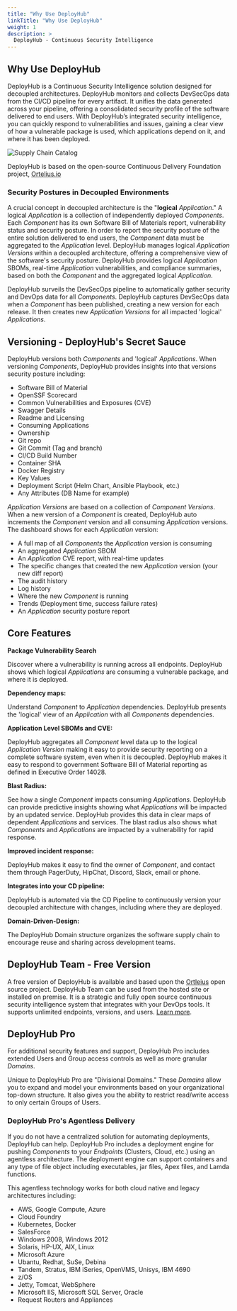 ```yaml
---
title: "Why Use DeployHub"
linkTitle: "Why Use DeployHub"
weight: 1
description: >
  DeployHub - Continuous Security Intelligence
---
```


## Why Use DeployHub

DeployHub is a Continuous Security Intelligence solution designed for decoupled architectures. DeployHub  monitors and collects DevSecOps data from the CI/CD pipeline for every artifact. It unifies the data generated across your pipeline, offering a consolidated security profile of the software delivered to end users. With DeployHub’s integrated security intelligence, you can quickly respond to vulnerabilities and issues, gaining a clear view of how a vulnerable package is used, which applications depend on it, and where it has been deployed.  

![Supply Chain Catalog](/userguide/images/supplychaincatalog.png/)

DeployHub is based on the open-source Continuous Delivery Foundation project, [Ortelius.io](https://ortelius.io)

### Security Postures in Decoupled Environments

A crucial concept in decoupled architecture is the "<strong>logical</strong> _Application_." A logical _Application_ is a collection of independently deployed _Components_. Each _Component_ has its own Software Bill of Materials report, vulnerability status and security posture. In order to report the security posture of the entire solution delivered to end users, the _Component_ data must be aggregated to the _Application_ level. DeployHub manages logical _Application Versions_ within a decoupled architecture, offering a comprehensive view of the software's security posture. DeployHub provides logical _Application_ SBOMs, real-time _Application_ vulnerabilities, and compliance summaries, based on both the _Component_ and the aggregated logical _Application_. 

DeployHub surveils the DevSecOps pipeline to automatically gather security and DevOps data for all _Components_. DeployHub captures DevSecOps data when a _Component_ has been published, creating a new version for each release. It then creates new _Application Versions_ for all impacted 'logical' _Applications_.

## Versioning - DeployHub's Secret Sauce

DeployHub versions both _Components_ and 'logical' _Applications_.  When versioning _Components_, DeployHub provides insights into that versions security posture including:

- Software Bill of Material
- OpenSSF Scorecard 
- Common Vulnerabilities and Exposures (CVE)
- Swagger Details
- Readme and Licensing
- Consuming Applications
- Ownership
- Git repo
- Git Commit (Tag and branch)
- CI/CD Build Number
- Container SHA
- Docker Registry
- Key Values
- Deployment Script (Helm Chart, Ansible Playbook, etc.)
- Any Attributes (DB Name for example)

 _Application Versions_ are based on a collection of _Component Versions_. When a new version of a _Component_ is created, DeployHub auto increments the _Component_ version and all consuming _Application_ versions.  The dashboard shows for each _Application_ version:

- A full map of all _Components_ the _Application_ version is consuming
- An aggregated _Application_ SBOM
- An _Application_ CVE report, with real-time updates
- The specific changes that created the new _Application_ version (your new diff report)
- The audit history
- Log history
- Where the new _Component_ is running
- Trends (Deployment time, success failure rates)
- An _Application_ security posture report


## Core Features

**Package Vulnerability Search**

 Discover where a vulnerability is running across all endpoints. DeployHub shows which logical _Applications_ are consuming a vulnerable package, and where it is deployed. 

**Dependency maps:** 

Understand _Component_ to _Application_ dependencies. DeployHub presents the 'logical' view of an _Application_ with all _Components_ dependencies. 

**Application Level SBOMs and CVE:** 

DeployHub aggregates all _Component_ level data up to the logical _Application Version_ making it easy to provide security reporting on a complete software system, even when it is decoupled. DeployHub makes it easy to respond to government Software Bill of Material reporting as defined in Executive Order 14028. 

**Blast Radius:**

See how a single _Component_ impacts consuming _Applications_. DeployHub can provide predictive insights showing what _Applications_ will be impacted by an updated service. DeployHub provides this data in clear maps of dependent _Applications_ and services. The blast radius also shows what _Components_ and _Applications_ are impacted by a vulnerability for rapid response. 

**Improved incident response:**

 DeployHub makes it easy to find the owner of _Component_, and contact them through PagerDuty, HipChat, Discord, Slack, email or phone.

**Integrates into your CD pipeline:** 

DeployHub is automated via the CD Pipeline to continuously version your decoupled architecture with changes, including where they are deployed.

**Domain-Driven-Design:**

 The DeployHub Domain structure organizes the software supply chain to encourage reuse and sharing across development teams.

## DeployHub Team - Free Version

A free version of DeployHub is available and based upon the [Ortleius](https://www.Ortelius.io/) open source project. DeployHub Team can be used from the hosted site or installed on premise. It is a strategic and fully open source continuous security intelligence system that integrates with your DevOps tools. It supports unlimited endpoints, versions, and users. [Learn more](/userguide/0-ortelius-tutorial/). 

## DeployHub Pro

For additional security features and support, DeployHub Pro includes extended Users and Group access controls as well as more granular _Domains_.

Unique to DeployHub Pro are "Divisional Domains." These _Domains_ allow you to expand and model your environments based on your organizational top-down structure. It also gives you the ability to restrict read/write access to only certain Groups of Users.


### DeployHub Pro's Agentless Delivery

If you do not have a centralized solution for automating deployments, DeployHub can help. DeployHub Pro includes a deployment engine for pushing _Components_ to your _Endpoints_ (Clusters, Cloud, etc.) using an agentless architecture. The deployment engine can support containers and any type of file object including executables, jar files, Apex files, and Lamda functions.

This agentless technology works for both cloud native and legacy architectures including:

- AWS, Google Compute, Azure
- Cloud Foundry
- Kubernetes, Docker
- SalesForce
- Windows 2008, Windows 2012
- Solaris, HP-UX, AIX, Linux
- Microsoft Azure
- Ubantu, Redhat, SuSe, Debina
- Tandem, Stratus, IBM iSeries, OpenVMS, Unisys, IBM 4690
- z/OS
- Jetty, Tomcat, WebSphere
- Microsoft IIS, Microsoft SQL Server, Oracle
- Request Routers and Appliances

